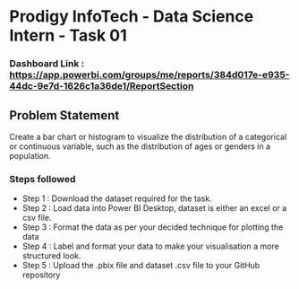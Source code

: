 # Prodigy InfoTech - Data Science Intern - Task 01 

### Dashboard Link : https://app.powerbi.com/groups/me/reports/384d017e-e935-44dc-9e7d-1626c1a36de1/ReportSection

## Problem Statement

Create a bar chart or histogram to visualize the distribution of a categorical or continuous variable, such as the distribution of ages or genders in a population.


### Steps followed 

- Step 1 : Download the dataset required for the task. 
- Step 2 : Load data into Power BI Desktop, dataset is either an excel or a csv file.
- Step 3 : Format the data as per your decided technique for plotting the data
- Step 4 : Label and format your data to make your visualisation a more structured look.
- Step 5 : Upload the .pbix file and dataset .csv file to your GitHub repository  
